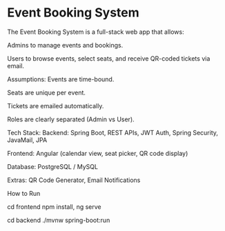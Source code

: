 # Event Booking System

The Event Booking System is a full-stack web app that allows:

Admins to manage events and bookings.

Users to browse events, select seats, and receive QR-coded tickets via email.

Assumptions:
Events are time-bound.

Seats are unique per event.

Tickets are emailed automatically.

Roles are clearly separated (Admin vs User).

Tech Stack:
Backend: Spring Boot, REST APIs, JWT Auth, Spring Security, JavaMail, JPA

Frontend: Angular (calendar view, seat picker, QR code display)

Database: PostgreSQL / MySQL

Extras: QR Code Generator, Email Notifications


How to Run

cd frontend npm install, ng serve

cd backend ./mvnw spring-boot:run

